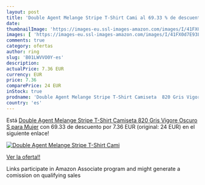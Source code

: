 ```yaml
---
layout: post
title: 'Double Agent Melange Stripe T-Shirt Cami al 69.33 % de descuento'
date: 
thumbnailImage: 'https://images-eu.ssl-images-amazon.com/images/I/41FX0d7E93L._SL200_.jpg'
images: [ 'https://images-eu.ssl-images-amazon.com/images/I/41FX0d7E93L._SL200_.jpg' ]
comments: true
category: ofertas
author: ring
slug: 'B01LWVVO0Y-es'
description:
actualPrice: 7.36 EUR
currency: EUR
price: 7.36
comparePrice: 24 EUR
inStock: true
prodname: 'Double Agent Melange Stripe T-Shirt Camiseta  820 Gris Vigore Oscuro  S para Mujer'
country: 'es'
---
```


Está [Double Agent Melange Stripe T-Shirt Camiseta  820 Gris Vigore Oscuro  S para Mujer](https://www.amazon.es/dp/B01LWVVO0Y/?tag=tolees-21) con 69.33 de descuento por 7.36 EUR (original: 24 EUR) en el siguiente enlace!

[![Double Agent Melange Stripe T-Shirt Cami](https://images-eu.ssl-images-amazon.com/images/I/41FX0d7E93L._SL200_.jpg)](https://www.amazon.es/dp/B01LWVVO0Y/?tag=tolees-21)

[Ver la oferta!!](https://www.amazon.es/dp/B01LWVVO0Y/?tag=tolees-21)

Links participate in Amazon Associate program and might generate a comission on qualifying sales


